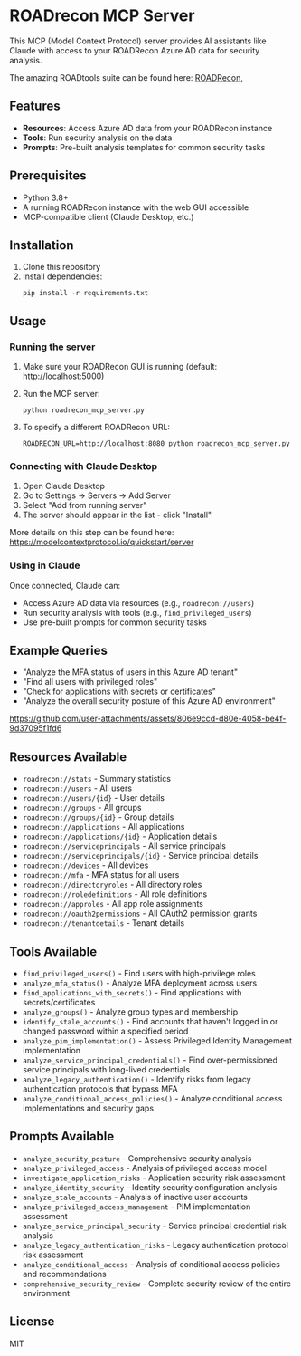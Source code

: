 # ROADrecon MCP Server

This MCP (Model Context Protocol) server provides AI assistants like Claude with access to your ROADRecon Azure AD data for security analysis.

The amazing ROADtools suite can be found here: [ROADRecon, ](https://github.com/dirkjanm/ROADtools)

## Features

- **Resources**: Access Azure AD data from your ROADRecon instance
- **Tools**: Run security analysis on the data
- **Prompts**: Pre-built analysis templates for common security tasks

## Prerequisites

- Python 3.8+
- A running ROADRecon instance with the web GUI accessible
- MCP-compatible client (Claude Desktop, etc.)

## Installation

1. Clone this repository
2. Install dependencies:
   ```
   pip install -r requirements.txt
   ```

## Usage

### Running the server

1. Make sure your ROADRecon GUI is running (default: http://localhost:5000)

2. Run the MCP server:
   ```
   python roadrecon_mcp_server.py
   ```

3. To specify a different ROADRecon URL:
   ```
   ROADRECON_URL=http://localhost:8080 python roadrecon_mcp_server.py
   ```

### Connecting with Claude Desktop

1. Open Claude Desktop
2. Go to Settings → Servers → Add Server
3. Select "Add from running server" 
4. The server should appear in the list - click "Install"

More details on this step can be found here: https://modelcontextprotocol.io/quickstart/server

### Using in Claude

Once connected, Claude can:
- Access Azure AD data via resources (e.g., `roadrecon://users`)
- Run security analysis with tools (e.g., `find_privileged_users`)
- Use pre-built prompts for common security tasks

## Example Queries

- "Analyze the MFA status of users in this Azure AD tenant"
- "Find all users with privileged roles"
- "Check for applications with secrets or certificates"
- "Analyze the overall security posture of this Azure AD environment"



https://github.com/user-attachments/assets/806e9ccd-d80e-4058-be4f-9d37095f1fd6



## Resources Available

- `roadrecon://stats` - Summary statistics
- `roadrecon://users` - All users
- `roadrecon://users/{id}` - User details
- `roadrecon://groups` - All groups
- `roadrecon://groups/{id}` - Group details
- `roadrecon://applications` - All applications
- `roadrecon://applications/{id}` - Application details
- `roadrecon://serviceprincipals` - All service principals
- `roadrecon://serviceprincipals/{id}` - Service principal details
- `roadrecon://devices` - All devices
- `roadrecon://mfa` - MFA status for all users
- `roadrecon://directoryroles` - All directory roles
- `roadrecon://roledefinitions` - All role definitions
- `roadrecon://approles` - All app role assignments
- `roadrecon://oauth2permissions` - All OAuth2 permission grants
- `roadrecon://tenantdetails` - Tenant details

## Tools Available

- `find_privileged_users()` - Find users with high-privilege roles
- `analyze_mfa_status()` - Analyze MFA deployment across users
- `find_applications_with_secrets()` - Find applications with secrets/certificates
- `analyze_groups()` - Analyze group types and membership
- `identify_stale_accounts()` - Find accounts that haven't logged in or changed password within a specified period
- `analyze_pim_implementation()` - Assess Privileged Identity Management implementation
- `analyze_service_principal_credentials()` - Find over-permissioned service principals with long-lived credentials
- `analyze_legacy_authentication()` - Identify risks from legacy authentication protocols that bypass MFA
- `analyze_conditional_access_policies()` - Analyze conditional access implementations and security gaps

## Prompts Available

- `analyze_security_posture` - Comprehensive security analysis
- `analyze_privileged_access` - Analysis of privileged access model
- `investigate_application_risks` - Application security risk assessment
- `analyze_identity_security` - Identity security configuration analysis
- `analyze_stale_accounts` - Analysis of inactive user accounts
- `analyze_privileged_access_management` - PIM implementation assessment
- `analyze_service_principal_security` - Service principal credential risk analysis
- `analyze_legacy_authentication_risks` - Legacy authentication protocol risk assessment
- `analyze_conditional_access` - Analysis of conditional access policies and recommendations
- `comprehensive_security_review` - Complete security review of the entire environment

## License

MIT
